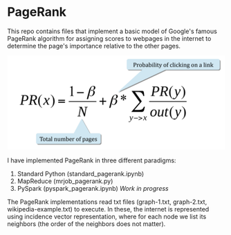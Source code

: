 # PageRank

This repo contains files that implement a basic model of Google's famous PageRank algorithm for assigning scores to webpages in the internet to determine the page's importance relative to the other pages. 

![PageRank Algorithm](https://github.com/charleyjzhao/pagerank/blob/master/pagerank_algorithm.png)


I have implemented PageRank in three different paradigms:
1. Standard Python (standard_pagerank.ipynb)
2. MapReduce (mrjob_pagerank.py)
3. PySpark (pyspark_pagerank.ipynb) *Work in progress*

The PageRank implementations read txt files (graph-1.txt, graph-2.txt, wikipedia-example.txt) to execute. In these, the internet is represented using incidence vector representation, where for each node we list its neighbors (the
order of the neighbors does not matter).
